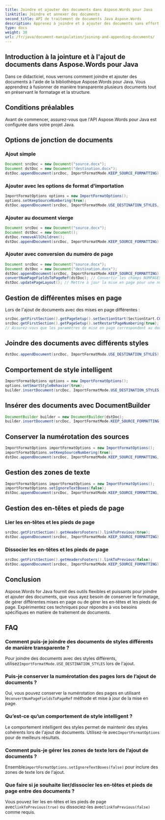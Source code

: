 ```yaml
---
title: Joindre et ajouter des documents dans Aspose.Words pour Java
linktitle: Joindre et annexer des documents
second_title: API de traitement de documents Java Aspose.Words
description: Apprenez à joindre et à ajouter des documents sans effort à l'aide d'Aspose.Words pour Java. Préservez la mise en forme, gérez les en-têtes, les pieds de page, et bien plus encore.
type: docs
weight: 30
url: /fr/java/document-manipulation/joining-and-appending-documents/
---
```


## Introduction à la jointure et à l'ajout de documents dans Aspose.Words pour Java

Dans ce didacticiel, nous verrons comment joindre et ajouter des documents à l'aide de la bibliothèque Aspose.Words pour Java. Vous apprendrez à fusionner de manière transparente plusieurs documents tout en préservant le formatage et la structure.

## Conditions préalables

Avant de commencer, assurez-vous que l'API Aspose.Words pour Java est configurée dans votre projet Java.

## Options de jonction de documents

### Ajout simple

```java
Document srcDoc = new Document("source.docx");
Document dstDoc = new Document("destination.docx");
dstDoc.appendDocument(srcDoc, ImportFormatMode.KEEP_SOURCE_FORMATTING);
```

### Ajouter avec les options de format d'importation

```java
ImportFormatOptions options = new ImportFormatOptions();
options.setKeepSourceNumbering(true);
dstDoc.appendDocument(srcDoc, ImportFormatMode.USE_DESTINATION_STYLES, options);
```

### Ajouter au document vierge

```java
Document srcDoc = new Document("source.docx");
Document dstDoc = new Document();
dstDoc.removeAllChildren();
dstDoc.appendDocument(srcDoc, ImportFormatMode.KEEP_SOURCE_FORMATTING);
```

### Ajouter avec conversion du numéro de page

```java
Document srcDoc = new Document("source.docx");
Document dstDoc = new Document("destination.docx");
dstDoc.appendDocument(srcDoc, ImportFormatMode.KEEP_SOURCE_FORMATTING);
convertNumPageFieldsToPageRef(dstDoc); // Convertir les champs NUMPAGES
dstDoc.updatePageLayout(); // Mettre à jour la mise en page pour une numérotation correcte
```

## Gestion de différentes mises en page

Lors de l'ajout de documents avec des mises en page différentes :

```java
srcDoc.getFirstSection().getPageSetup().setSectionStart(SectionStart.CONTINUOUS);
srcDoc.getFirstSection().getPageSetup().setRestartPageNumbering(true);
// Assurez-vous que les paramètres de mise en page correspondent au document de destination
```

## Joindre des documents avec différents styles

```java
dstDoc.appendDocument(srcDoc, ImportFormatMode.USE_DESTINATION_STYLES);
```

## Comportement de style intelligent

```java
ImportFormatOptions options = new ImportFormatOptions();
options.setSmartStyleBehavior(true);
builder.insertDocument(srcDoc, ImportFormatMode.USE_DESTINATION_STYLES, options);
```

## Insérer des documents avec DocumentBuilder

```java
DocumentBuilder builder = new DocumentBuilder(dstDoc);
builder.insertDocument(srcDoc, ImportFormatMode.KEEP_SOURCE_FORMATTING);
```

## Conserver la numérotation des sources

```java
ImportFormatOptions importFormatOptions = new ImportFormatOptions();
importFormatOptions.setKeepSourceNumbering(true);
dstDoc.appendDocument(srcDoc, ImportFormatMode.KEEP_SOURCE_FORMATTING, importFormatOptions);
```

## Gestion des zones de texte

```java
ImportFormatOptions importFormatOptions = new ImportFormatOptions();
importFormatOptions.setIgnoreTextBoxes(false);
dstDoc.appendDocument(srcDoc, ImportFormatMode.KEEP_SOURCE_FORMATTING, importFormatOptions);
```

## Gestion des en-têtes et pieds de page

### Lier les en-têtes et les pieds de page

```java
srcDoc.getFirstSection().getHeadersFooters().linkToPrevious(true);
dstDoc.appendDocument(srcDoc, ImportFormatMode.KEEP_SOURCE_FORMATTING);
```

### Dissocier les en-têtes et les pieds de page

```java
srcDoc.getFirstSection().getHeadersFooters().linkToPrevious(false);
dstDoc.appendDocument(srcDoc, ImportFormatMode.KEEP_SOURCE_FORMATTING);
```

## Conclusion

Aspose.Words for Java fournit des outils flexibles et puissants pour joindre et ajouter des documents, que vous ayez besoin de conserver le formatage, de gérer différentes mises en page ou de gérer les en-têtes et les pieds de page. Expérimentez ces techniques pour répondre à vos besoins spécifiques en matière de traitement de documents.

## FAQ

### Comment puis-je joindre des documents de styles différents de manière transparente ?

 Pour joindre des documents avec des styles différents, utilisez`ImportFormatMode.USE_DESTINATION_STYLES` lors de l'ajout.

### Puis-je conserver la numérotation des pages lors de l’ajout de documents ?

 Oui, vous pouvez conserver la numérotation des pages en utilisant le`convertNumPageFieldsToPageRef` méthode et mise à jour de la mise en page.

### Qu’est-ce qu’un comportement de style intelligent ?

 Le comportement intelligent des styles permet de maintenir des styles cohérents lors de l'ajout de documents. Utilisez-le avec`ImportFormatOptions` pour de meilleurs résultats.

### Comment puis-je gérer les zones de texte lors de l’ajout de documents ?

Ensemble`importFormatOptions.setIgnoreTextBoxes(false)` pour inclure des zones de texte lors de l'ajout.

### Que faire si je souhaite lier/dissocier les en-têtes et pieds de page entre des documents ?

 Vous pouvez lier les en-têtes et les pieds de page avec`linkToPrevious(true)` ou dissociez-les avec`linkToPrevious(false)` comme requis.